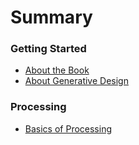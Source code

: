 # Summary

### Getting Started

* [About the Book](1_BOOK.md)
* [About Generative Design](2_INTRODUCTION.md)

### Processing

* [Basics of Processing](3_BASICS.md)
